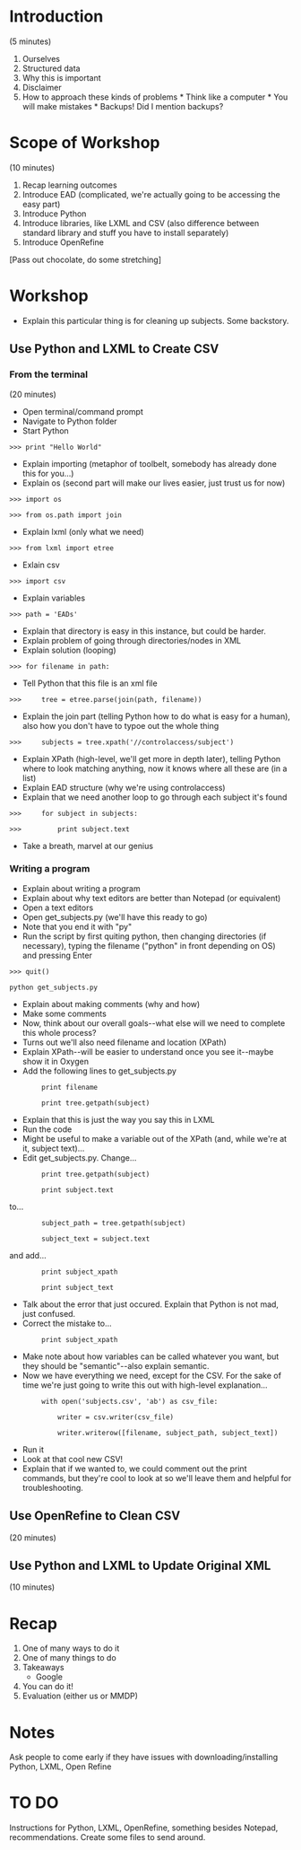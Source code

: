 Introduction
============

(5 minutes)

  1. Ourselves
  2. Structured data
  3. Why this is important
  4. Disclaimer
  5. How to approach these kinds of problems
    * Think like a computer
    * You will make mistakes
    * Backups! Did I mention backups?
  
Scope of Workshop 
=================

(10 minutes)

  1. Recap learning outcomes
  2. Introduce EAD (complicated, we're actually going to be accessing the easy part)
  3. Introduce Python
  4. Introduce libraries, like LXML and CSV (also difference between standard library and stuff you have to install separately)
  5. Introduce OpenRefine
  
[Pass out chocolate, do some stretching]

Workshop
========

  * Explain this particular thing is for cleaning up subjects. Some backstory.

Use Python and LXML to Create CSV
---------------------------------

### From the terminal

(20 minutes)

  * Open terminal/command prompt
  * Navigate to Python folder
  * Start Python
  
<pre><code>>>> print "Hello World"</code></pre>
  
  * Explain importing (metaphor of toolbelt, somebody has already done this for you...)
  * Explain os (second part will make our lives easier, just trust us for now)

<pre><code>>>> import os</code></pre>
<pre><code>>>> from os.path import join</code></pre>

  * Explain lxml (only what we need)

<pre><code>>>> from lxml import etree</code></pre>

  * Exlain csv

<pre><code>>>> import csv</code></pre>
  
  * Explain variables

<pre><code>>>> path = 'EADs'</code></pre>

  * Explain that directory is easy in this instance, but could be harder.
  * Explain problem of going through directories/nodes in XML
  * Explain solution (looping)
  
<pre><code>>>> for filename in path:</code></pre>

  * Tell Python that this file is an xml file
  
<pre><code>>>>     tree = etree.parse(join(path, filename))</code></pre>
 
  * Explain the join part (telling Python how to do what is easy for a human), also how you don't have to typoe out the whole thing
  
<pre><code>>>>     subjects = tree.xpath('//controlaccess/subject')</code></pre>
 
  * Explain XPath (high-level, we'll get more in depth later), telling Python where to look matching anything, now it knows where all these are (in a list)
  * Explain EAD structure (why we're using controlaccess)
  * Explain that we need another loop to go through each subject it's found

<pre><code>>>>     for subject in subjects:</code></pre>
<pre><code>>>>         print subject.text</code></pre>
  
  * Take a breath, marvel at our genius
  
### Writing a program
  
  * Explain about writing a program
  * Explain about why text editors are better than Notepad (or equivalent)
  * Open a text editors
  * Open get_subjects.py (we'll have this ready to go)
  * Note that you end it with "py"
  * Run the script by first quiting python, then changing directories (if necessary), typing the filename ("python" in front depending on OS) and pressing Enter
  
<pre><code>>>> quit()</code></pre>
<pre><code>python get_subjects.py</code></pre>
  
  * Explain about making comments (why and how)
  * Make some comments
  * Now, think about our overall goals--what else will we need to complete this whole process?
  * Turns out we'll also need filename and location (XPath)
  * Explain XPath--will be easier to understand once you see it--maybe show it in Oxygen
  * Add the following lines to get_subjects.py
  
<pre><code>        print filename</code></pre>
<pre><code>        print tree.getpath(subject)</code></pre>

  * Explain that this is just the way you say this in LXML
  * Run the code
  * Might be useful to make a variable out of the XPath (and, while we're at it, subject text)...
  * Edit get_subjects.py. Change...
  
<pre><code>        print tree.getpath(subject)</code></pre>
<pre><code>        print subject.text</code></pre>

to...

<pre><code>        subject_path = tree.getpath(subject)</code></pre>
<pre><code>        subject_text = subject.text</code></pre>

and add...

<pre><code>        print subject_xpath</code></pre> 
<pre><code>        print subject_text</code></pre>

  * Talk about the error that just occured. Explain that Python is not mad, just confused.
  * Correct the mistake to...
  
<pre><code>        print subject_xpath</code></pre> 
  
  * Make note about how variables can be called whatever you want, but they should be "semantic"--also explain semantic.
  * Now we have everything we need, except for the CSV. For the sake of time we're just going to write this out with high-level explanation...
  
<pre><code>        with open('subjects.csv', 'ab') as csv_file:</pre></code>
<pre><code>            writer = csv.writer(csv_file)</pre></code>
<pre><code>            writer.writerow([filename, subject_path, subject_text])</pre></code>

  * Run it
  * Look at that cool new CSV!
  * Explain that if we wanted to, we could comment out the print commands, but they're cool to look at so we'll leave them and helpful for troubleshooting.

Use OpenRefine to Clean CSV
---------------------------

(20 minutes)

Use Python and LXML to Update Original XML
------------------------------------------

(10 minutes)

Recap
=====

  1. One of many ways to do it
  2. One of many things to do
  3. Takeaways
     * Google
  4. You can do it!
  5. Evaluation (either us or MMDP)
  
Notes
=====

Ask people to come early if they have issues with downloading/installing Python, LXML, Open Refine

TO DO
=====
Instructions for Python, LXML, OpenRefine, something besides Notepad, recommendations.
Create some files to send around.